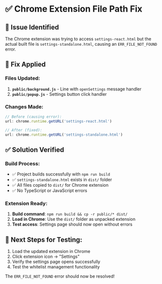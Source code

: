 # ✅ Chrome Extension File Path Fix

## 🐛 Issue Identified
The Chrome extension was trying to access `settings-react.html` but the actual built file is `settings-standalone.html`, causing an `ERR_FILE_NOT_FOUND` error.

## 🔧 Fix Applied

### Files Updated:
1. **`public/background.js`** - Line with `openSettings` message handler
2. **`public/popup.js`** - Settings button click handler

### Changes Made:
```javascript
// Before (causing error):
url: chrome.runtime.getURL('settings-react.html')

// After (fixed):
url: chrome.runtime.getURL('settings-standalone.html')
```

## ✅ Solution Verified

### Build Process:
- ✅ Project builds successfully with `npm run build`
- ✅ `settings-standalone.html` exists in `dist/` folder
- ✅ All files copied to `dist/` for Chrome extension
- ✅ No TypeScript or JavaScript errors

### Extension Ready:
1. **Build command**: `npm run build && cp -r public/* dist/`
2. **Load in Chrome**: Use the `dist/` folder as unpacked extension
3. **Test access**: Settings page should now open without errors

## 🎯 Next Steps for Testing:
1. Load the updated extension in Chrome
2. Click extension icon → "Settings" 
3. Verify the settings page opens successfully
4. Test the whitelist management functionality

The `ERR_FILE_NOT_FOUND` error should now be resolved!
